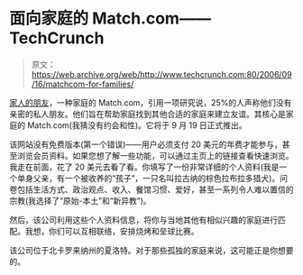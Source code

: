 # 面向家庭的 Match.com——TechCrunch

> 原文：<https://web.archive.org/web/http://www.techcrunch.com:80/2006/09/16/matchcom-for-families/>

 [](https://web.archive.org/web/20220119080745/http://www.friendsforfamilies.com/) [家人的朋友](https://web.archive.org/web/20220119080745/http://www.friendsforfamilies.com/)，一种家庭的 Match.com，引用一项研究说，25%的人声称他们没有亲密的私人朋友。他们旨在帮助家庭找到其他合适的家庭来建立友谊。其核心是家庭的 Match.com(我猜没有约会和性)。它将于 9 月 19 日正式推出。

该网站没有免费版本(第一个错误)——用户必须支付 20 美元的年费才能参与，甚至浏览会员资料。如果您想了解一些功能，可以通过主页上的链接查看快速浏览。我走在前面，花了 20 美元去看了看。你填写了一份非常详细的个人资料(我是一个单身父亲，有一个被收养的“孩子”，一只名叫拉古纳的棕色拉布拉多猎犬)。问卷包括生活方式、政治观点、收入、餐馆习惯、爱好，甚至一系列令人难以置信的宗教(我选择了“原始-本土”和“新异教”)。

然后，该公司利用这些个人资料信息，将你与当地其他有相似兴趣的家庭进行匹配。我想，你们可以互相联络，安排烧烤和垒球比赛。

该公司位于北卡罗来纳州的夏洛特。对于那些孤独的家庭来说，这可能正是你想要的。